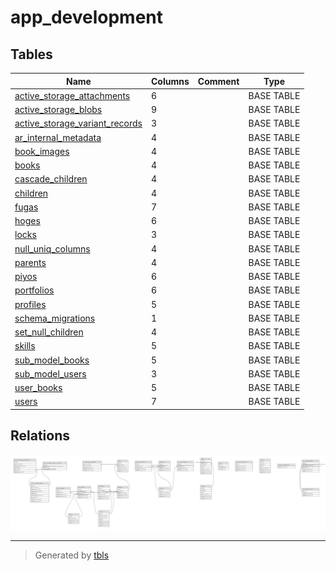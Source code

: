 # app_development

## Tables

| Name | Columns | Comment | Type |
| ---- | ------- | ------- | ---- |
| [active_storage_attachments](active_storage_attachments.md) | 6 |  | BASE TABLE |
| [active_storage_blobs](active_storage_blobs.md) | 9 |  | BASE TABLE |
| [active_storage_variant_records](active_storage_variant_records.md) | 3 |  | BASE TABLE |
| [ar_internal_metadata](ar_internal_metadata.md) | 4 |  | BASE TABLE |
| [book_images](book_images.md) | 4 |  | BASE TABLE |
| [books](books.md) | 4 |  | BASE TABLE |
| [cascade_children](cascade_children.md) | 4 |  | BASE TABLE |
| [children](children.md) | 4 |  | BASE TABLE |
| [fugas](fugas.md) | 7 |  | BASE TABLE |
| [hoges](hoges.md) | 6 |  | BASE TABLE |
| [locks](locks.md) | 3 |  | BASE TABLE |
| [null_uniq_columns](null_uniq_columns.md) | 4 |  | BASE TABLE |
| [parents](parents.md) | 4 |  | BASE TABLE |
| [piyos](piyos.md) | 6 |  | BASE TABLE |
| [portfolios](portfolios.md) | 6 |  | BASE TABLE |
| [profiles](profiles.md) | 5 |  | BASE TABLE |
| [schema_migrations](schema_migrations.md) | 1 |  | BASE TABLE |
| [set_null_children](set_null_children.md) | 4 |  | BASE TABLE |
| [skills](skills.md) | 5 |  | BASE TABLE |
| [sub_model_books](sub_model_books.md) | 5 |  | BASE TABLE |
| [sub_model_users](sub_model_users.md) | 3 |  | BASE TABLE |
| [user_books](user_books.md) | 5 |  | BASE TABLE |
| [users](users.md) | 7 |  | BASE TABLE |

## Relations

![er](schema.svg)

---

> Generated by [tbls](https://github.com/k1LoW/tbls)
